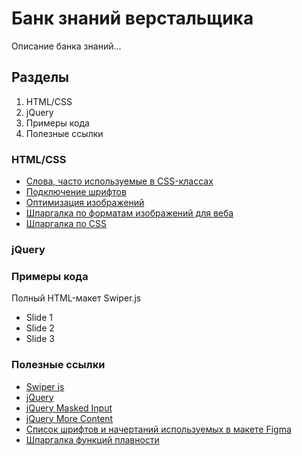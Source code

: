 # Банк знаний верстальщика

Описание банка знаний...

## Разделы
1. HTML/CSS
2. jQuery
3. Примеры кода
4. Полезные ссылки

### HTML/CSS
- [Слова, часто используемые в CSS-классах](https://github.com/yoksel/common-words)
- [Подключение шрифтов](http://site4business.net/css/kak-podklyuchit-shrift.html)
- [Оптимизация изображений](https://squoosh.app/)
- [Шпаргалка по форматам изображений для веба](https://htmlacademy.ru/blog/html/image-formats)
- [Шпаргалка по CSS](https://adam-marsden.co.uk/css-cheat-sheet)

### jQuery

### Примеры кода
Полный HTML-макет Swiper.js
<!-- Slider main container -->
<div class="swiper">
  <!-- Additional required wrapper -->
  <ul class="swiper-wrapper">
    <!-- Slides -->
    <li class="swiper-slide">Slide 1</li>
    <li class="swiper-slide">Slide 2</li>
    <li class="swiper-slide">Slide 3</li>
  </ul>
  <!-- If we need pagination -->
  <div class="swiper-pagination"></div>

  <!-- If we need navigation buttons -->
  <div class="swiper-button-prev"></div>
  <div class="swiper-button-next"></div>

  <!-- If we need scrollbar -->
  <div class="swiper-scrollbar"></div>
</div>

### Полезные ссылки
- [Swiper js](https://swiperjs.com/get-started)
- [jQuery](https://releases.jquery.com/)
- [jQuery Masked Input](https://plugins.jquery.com/maskedinput/)
- [jQuery More Content](https://wahawaher.github.io/morecontent-js/)
- [Список шрифтов и начертаний используемых в макете Figma](https://www.figma.com/community/plugin/746097413727734148/Font-Fascia)
- [Шпаргалка функций плавности](https://easings.net/ru)
